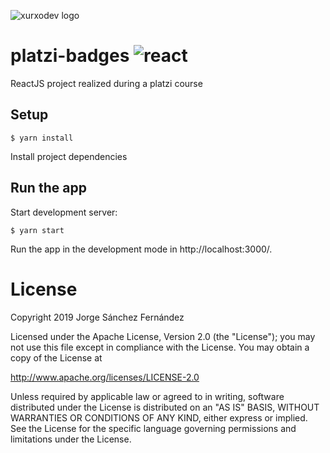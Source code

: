 ![xurxodev logo][xurxodevlogo] 
# platzi-badges ![react](https://user-images.githubusercontent.com/5593590/62422736-7897de80-b6b7-11e9-8544-1de13e8181f8.png)
ReactJS project realized during a platzi course

## Setup

```
$ yarn install
```
Install project dependencies

## Run the app

Start development server:

```
$ yarn start
```

Run the app in the development mode in http://localhost:3000/.

# License

Copyright 2019 Jorge Sánchez Fernández

Licensed under the Apache License, Version 2.0 (the "License");
you may not use this file except in compliance with the License.
You may obtain a copy of the License at

  http://www.apache.org/licenses/LICENSE-2.0

Unless required by applicable law or agreed to in writing, software
distributed under the License is distributed on an "AS IS" BASIS,
WITHOUT WARRANTIES OR CONDITIONS OF ANY KIND, either express or implied.
See the License for the specific language governing permissions and
limitations under the License.

[xurxodevlogo]: http://xurxodev.com/content/images/2017/04/xurxodev-readme.png
